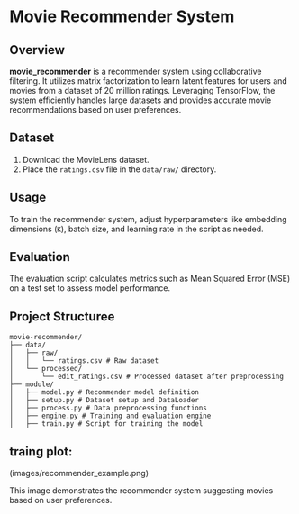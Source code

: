 # Movie Recommender System

## Overview
**movie_recommender** is a recommender system using collaborative filtering. It utilizes matrix factorization to learn latent features for users and movies from a dataset of 20 million ratings. Leveraging TensorFlow, the system efficiently handles large datasets and provides accurate movie recommendations based on user preferences.

## Dataset
1. Download the MovieLens dataset.
2. Place the `ratings.csv` file in the `data/raw/` directory.

## Usage
To train the recommender system, adjust hyperparameters like embedding dimensions (`K`), batch size, and learning rate in the script as needed.

## Evaluation
The evaluation script calculates metrics such as Mean Squared Error (MSE) on a test set to assess model performance.

## Project Structuree

```
movie-recommender/
├── data/
│   ├── raw/
│   │   └── ratings.csv # Raw dataset
│   └── processed/
│       └── edit_ratings.csv # Processed dataset after preprocessing
├── module/
│   ├── model.py # Recommender model definition
│   ├── setup.py # Dataset setup and DataLoader
│   ├── process.py # Data preprocessing functions
│   ├── engine.py # Training and evaluation engine
│   ├── train.py # Script for training the model
```

## traing plot:

(images/recommender_example.png)

This image demonstrates the recommender system suggesting movies based on user preferences.


